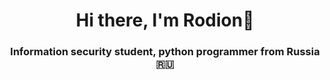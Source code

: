 <h1 align="center">Hi there, I'm Rodion👋</h1>
<h3 align="center">Information security student, python programmer from Russia 🇷🇺</h3>
<!--
**shalor1k/shalor1k** is a ✨ _special_ ✨ repository because its `README.md` (this file) appears on your GitHub profile.

Here are some ideas to get you started:

- 🔭 I’m currently working on ...
- 🌱 I’m currently learning ...
- 👯 I’m looking to collaborate on ...
- 🤔 I’m looking for help with ...
- 💬 Ask me about ...
- 📫 How to reach me: ...
- 😄 Pronouns: ...
- ⚡ Fun fact: ...
-->
